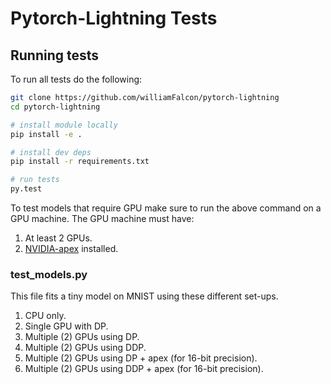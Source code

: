 # Pytorch-Lightning Tests

## Running tests

To run all tests do the following:
```bash
git clone https://github.com/williamFalcon/pytorch-lightning
cd pytorch-lightning

# install module locally
pip install -e .

# install dev deps
pip install -r requirements.txt

# run tests
py.test
```

To test models that require GPU make sure to run the above command on a GPU machine.
The GPU machine must have:
1. At least 2 GPUs.
2. [NVIDIA-apex](https://github.com/NVIDIA/apex#linux) installed.


### test_models.py
This file fits a tiny model on MNIST using these different set-ups.
1. CPU only.
2. Single GPU with DP.
3. Multiple (2) GPUs using DP.
3. Multiple (2) GPUs using DDP.
3. Multiple (2) GPUs using DP + apex (for 16-bit precision).
3. Multiple (2) GPUs using DDP + apex (for 16-bit precision).   


